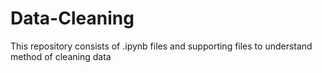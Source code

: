 # Data-Cleaning
This repository consists of .ipynb files and supporting files to understand method of cleaning data
